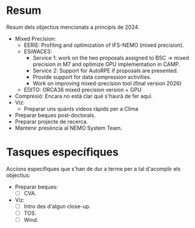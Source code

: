 # Resum
Resum dels objectius mencionats a principis de 2024.
- Mixed Precision:
	- EERIE: Profiling and optimization of IFS-NEMO (mixed precision).
	- ESiWACE3:
		- Service 1: work on the two proposals assigned to BSC -> mixed precision in M7 and optimize GPU implementation in CAMP.
	    - Service 2: Support for AutoRPE if proposals are presented.
	    - Provide support for data compression activities.
		- Work on improving mixed-precision tool (final version 2026)
	- EDITO: ORCA36 mixed precision version + GPU
- Compresió: Encara no està clar què s'haurà de fer aquí. 
- Viz:
	- Preparar uns quants videos ràpids per a Clima
- Preparar beques post-doctorals.
- Preparar projecte de recerca.
- Mantenir presència al NEMO System Team.

# Tasques específiques
Accions específiques que s'han de dur a terme per a tal d'acomplir els objectius:
- Preparar beques:
	- [ ] CVA.
- Viz:
	- [ ] Intro des d'algun close-up.
	- [ ] TOS.
	- [ ] Wind.